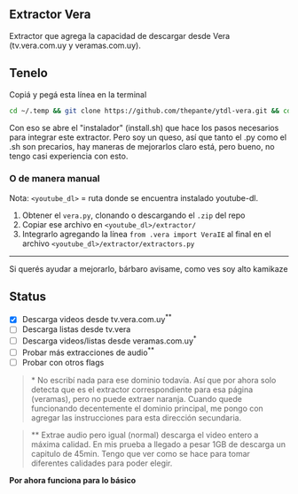 ## Extractor Vera
Extractor que agrega la capacidad de descargar desde Vera (tv.vera.com.uy y veramas.com.uy).  

## Tenelo
Copiá y pegá esta línea en la terminal
```bash
cd ~/.temp && git clone https://github.com/thepante/ytdl-vera.git && cd ./ytdl-vera && sudo sh ./install.sh && cd ~/
```
Con eso se abre el "instalador" (install.sh) que hace los pasos necesarios para integrar este extractor. Pero soy un queso, así que tanto el .py como el .sh son precarios, hay maneras de mejorarlos claro está, pero bueno, no tengo casi experiencia con esto.

### O de manera manual
Nota: `<youtube_dl>` = ruta donde se encuentra instalado youtube-dl.
1. Obtener el `vera.py`, clonando o descargando el `.zip` del repo
2. Copiar ese archivo en `<youtube_dl>/extractor/`
3. Integrarlo agregando la línea `from .vera import VeraIE` al final en el archivo `<youtube_dl>/extractor/extractors.py`

----

Si querés ayudar a mejorarlo, bárbaro avisame, como ves soy alto kamikaze

## Status
- [x] Descarga videos desde tv.vera.com.uy<sup>**</sup>
- [ ] Descarga listas desde tv.vera
- [ ] Descarga videos/listas desde veramas.com.uy<sup>*</sup>
- [ ] Probar más extracciones de audio<sup>**</sup>
- [ ] Probar con otros flags

> \* No escribí nada para ese dominio todavía. Así que por ahora solo detecta que es el extractor correspondiente para esa página (veramas), pero no puede extraer naranja. Cuando quede funcionando decentemente el dominio principal, me pongo con agregar las instrucciones para esta dirección secundaria.

> \*\* Extrae audio pero igual (normal) descarga el video entero a máxima calidad. En mis prueba a llegado a pesar 1GB de descarga un capitulo de 45min. Tengo que ver como se hace para tomar diferentes calidades para poder elegir.

**Por ahora funciona para lo básico**
